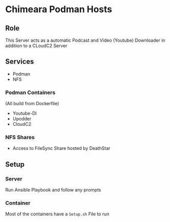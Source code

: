# Chimeara Podman Hosts
## Role
This Server acts as a automatic Podcast and Video (Youtube) Downloader in addition to a CLoudC2 Server

## Services
* Podman
* NFS

### Podman Containers
(All build from Dockerfile)
* Youtube-Dl
* Upodder
* CloudC2

### NFS Shares
* Access to FileSync Share hosted by DeathStar

## Setup
### Server
Run Ansible Playbook and follow any prompts

### Container
Most of the containers have a `Setup.sh` File to run